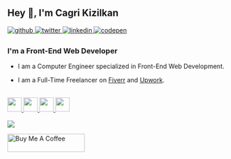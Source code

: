 ## Hey 👋, I'm Cagri Kizilkan  
  

<a href="https://github.com/cgrkzlkn" target="_blank">
<img src=https://img.shields.io/badge/github-%2324292e.svg?&style=for-the-badge&logo=github&logoColor=white alt=github style="margin-bottom: 5px;" />
</a>
<a href="https://twitter.com/cgrkzlkn" target="_blank">
<img src=https://img.shields.io/badge/twitter-%2300acee.svg?&style=for-the-badge&logo=twitter&logoColor=white alt=twitter style="margin-bottom: 5px;" />
</a>
<a href="https://linkedin.com/in/cgrkzlkn" target="_blank">
<img src=https://img.shields.io/badge/linkedin-%231E77B5.svg?&style=for-the-badge&logo=linkedin&logoColor=white alt=linkedin style="margin-bottom: 5px;" />
</a>
<a href="https://codepen.com/cgrkzlkn" target="_blank">
<img src=https://img.shields.io/badge/codepen-%23131417.svg?&style=for-the-badge&logo=codepen&logoColor=white alt=codepen style="margin-bottom: 5px;" />
</a>  
  



### I'm a Front-End Web Developer  
- I am a Computer Engineer specialized in Front-End Web Development. 

- I am a Full-Time Freelancer on [Fiverr](https://fiverr.com/cgrkzlkn) and [Upwork](https://www.upwork.com/freelancers/~01542dd9d91c7a0a49).
  
  

<br/>  

<div align="left">  
<a href="https://en.wikipedia.org/wiki/HTML5" target="_blank">
<img height="32" width="32" src="https://cdn.jsdelivr.net/npm/simple-icons@latest/icons/html5.svg" />
</a>  

<a href="https://www.w3schools.com/css/" target="_blank">
<img height="32" width="32" src="https://cdn.jsdelivr.net/npm/simple-icons@latest/icons/css3.svg" />
</a>  

<a href="https://www.javascript.com/" target="_blank">
<img height="32" width="32" src="https://cdn.jsdelivr.net/npm/simple-icons@latest/icons/javascript.svg" />
</a>  

<a href="https://jquery.com/" target="_blank">
<img height="32" width="32" src="https://cdn.jsdelivr.net/npm/simple-icons@latest/icons/jquery.svg" />
</a>  
</div>  

<br/>  

<img src="https://github-readme-stats.vercel.app/api/top-langs/?username=cgrkzlkn" />


<br />

<a href="https://www.buymeacoffee.com/cgrkzlkn" target="_blank"><img src="https://cdn.buymeacoffee.com/buttons/default-orange.png" alt="Buy Me A Coffee" height="41" width="174"></a>

